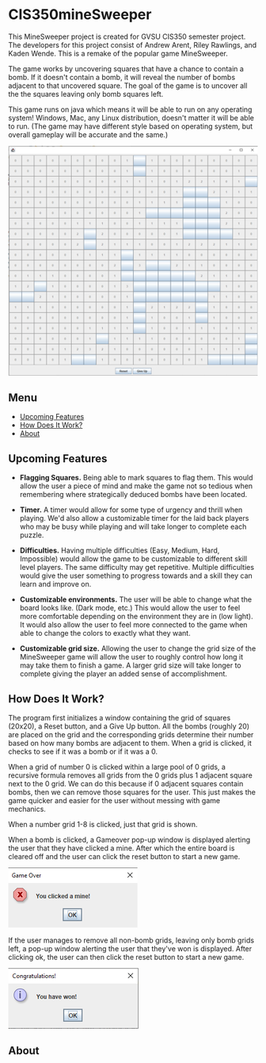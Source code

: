 # CIS350mineSweeper

This MineSweeper project is created for GVSU CIS350 semester project. The developers for this project consist of Andrew Arent, Riley Rawlings, and Kaden Wende. This is a remake of the popular game MineSweeper. 

The game works by uncovering squares that have a chance to contain a bomb. If it doesn't contain a bomb, it will reveal the number of bombs adjacent to that uncovered square. The goal of the game is to uncover all the the squares leaving only bomb squares left. 

This game runs on java which means it will be able to run on any operating system! Windows, Mac, any Linux distribution, doesn't matter it will be able to run. (The game may have different style based on operating system, but overall gameplay will be accurate and the same.)

<img src="https://github.com/AndrewACodes/CIS350mineSweeper/blob/0cc9b27dc9dbaafff042d513eef4fa417a347d44/READMEpics/minesweeperpic.png" alt="---" style="max-width: 100%;" />

## Menu

- [Upcoming Features](#upcoming-features)
- [How Does It Work?](#how-does-it-work)
- [About](#about)

## Upcoming Features
- **Flagging Squares.** Being able to mark squares to flag them. This would allow the user a piece of mind and make the game not so tedious when remembering where strategically deduced bombs have been located.


- **Timer.** A timer would allow for some type of urgency and thrill when playing. We'd also allow a customizable timer for the laid back players who may be busy while playing and will take longer to complete each puzzle.


- **Difficulties.** Having multiple difficulties (Easy, Medium, Hard, Impossible) would allow the game to be customizable to different skill level players. The same difficulty may get repetitive. Multiple difficulties would give the user something to progress towards and a skill they can learn and improve on.


- **Customizable environments.** The user will be able to change what the board looks like. (Dark mode, etc.) This would allow the user to feel more comfortable depending on the environment they are in (low light). It would also allow the user to feel more connected to the game when able to change the colors to exactly what they want.


- **Customizable grid size.** Allowing the user to change the grid size of the MineSweeper game will allow the user to roughly control how long it may take them to finish a game. A larger grid size will take longer to complete giving the player an added sense of accomplishment.

## How Does It Work?

The program first initializes a window containing the grid of squares (20x20), a Reset button, and a Give Up button. All the bombs (roughly 20) are placed on the grid and the corresponding grids determine their number based on how many bombs are adjacent to them. When a grid is clicked, it checks to see if it was a bomb or if it was a 0. 

When a grid of number 0 is clicked within a large pool of 0 grids, a recursive formula removes all grids from the 0 grids plus 1 adjacent square next to the 0 grid. We can do this because if 0 adjacent squares contain bombs, then we can remove those squares for the user. This just makes the game quicker and easier for the user without messing with game mechanics. 

When a number grid 1-8 is clicked, just that grid is shown. 

When a bomb is clicked, a Gameover pop-up window is displayed alerting the user that they have clicked a mine. After which the entire board is cleared off and the user can click the reset button to start a new game. 

<img src="https://github.com/AndrewACodes/CIS350mineSweeper/blob/main/READMEpics/clickmineminesweeper.png" alt="---" style="max-width: 100%;" />

If the user manages to remove all non-bomb grids, leaving only bomb grids left, a pop-up window alerting the user that they've won is displayed. After clicking ok, the user can then click the reset button to start a new game.

<img src="https://github.com/AndrewACodes/CIS350mineSweeper/blob/main/READMEpics/youvewonminesweeper.png" alt="---" style="max-width: 100%;" />

## About


